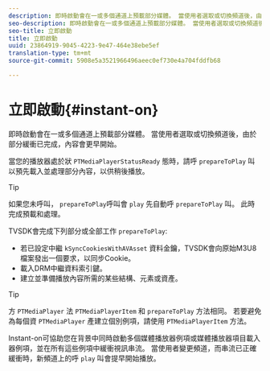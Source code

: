 ```yaml
---
description: 即時啟動會在一或多個通道上預載部分媒體。 當使用者選取或切換頻道後，由於部分緩衝已完成，內容會更早開始。
seo-description: 即時啟動會在一或多個通道上預載部分媒體。 當使用者選取或切換頻道後，由於部分緩衝已完成，內容會更早開始。
seo-title: 立即啟動
title: 立即啟動
uuid: 23864919-9045-4223-9e47-464e38ebe5ef
translation-type: tm+mt
source-git-commit: 5908e5a3521966496aeec0ef730e4a704fddfb68

---
```



# 立即啟動{#instant-on}

即時啟動會在一或多個通道上預載部分媒體。 當使用者選取或切換頻道後，由於部分緩衝已完成，內容會更早開始。

當您的播放器處於狀 `PTMediaPlayerStatusReady` 態時，請呼 `prepareToPlay` 叫以預先載入並處理部分內容，以供稍後播放。

>[!TIP]
>
>如果您未呼叫， `prepareToPlay`呼叫會 `play` 先自動呼 `prepareToPlay` 叫。 此時完成預載和處理。

TVSDK會完成下列部分或全部工作 `prepareToPlay`:

* 若已設定中繼 `kSyncCookiesWithAVAsset` 資料金鑰，TVSDK會向原始M3U8檔案發出一個要求，以同步Cookie。
* 載入DRM中繼資料索引鍵。
* 建立並準備播放內容所需的某些結構、元素或資產。

>[!TIP]
>
>方 `PTMediaPlayer` 法 `PTMediaPlayerItem` 和 `prepareToPlay` 方法相同。 若要避免為每個資 `PTMediaPlayer` 產建立個別例項，請使用 `PTMediaPlayerItem` 方法。

Instant-on可協助您在背景中同時啟動多個媒體播放器例項或媒體播放器項目載入器例項，並在所有這些例項中緩衝視訊串流。 當使用者變更頻道，而串流已正確緩衝時，新頻道上的呼 `play` 叫會提早開始播放。
